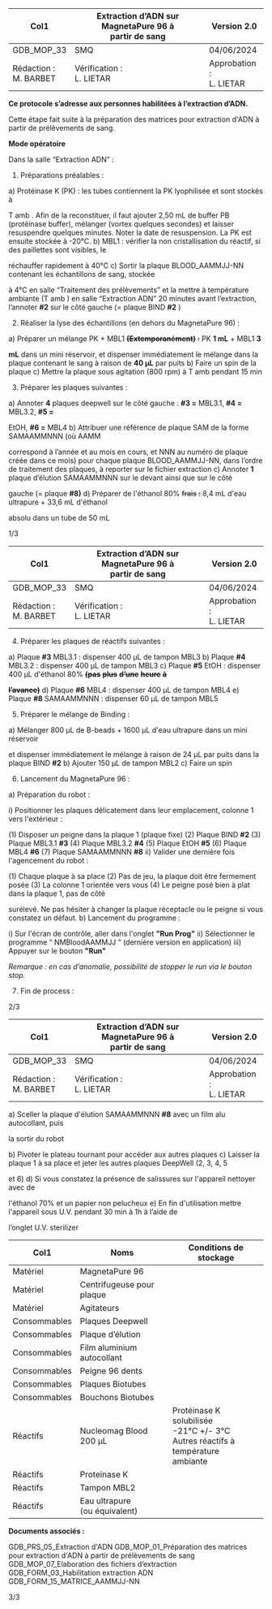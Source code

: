 |Col1|Extraction d’ADN sur MagnetaPure 96 à<br>partir de sang|Version 2.0|
|---|---|---|
|GDB_MOP_33|SMQ|04/06/2024|
|Rédaction :<br>M. BARBET|Vérification :<br>L. LIETAR|Approbation :<br>L. LIETAR|


**Ce protocole s’adresse aux personnes habilitées à l’extraction d’ADN.**

Cette étape fait suite à la préparation des matrices pour extraction d'ADN à partir de
prélèvements de sang.

**Mode opératoire**

Dans la salle “Extraction ADN” :

1) Préparations préalables :

a) Protéinase K (PK) : les tubes contiennent la PK lyophilisée et sont stockés à

T amb . Afin de la reconstituer, il faut ajouter 2,50 mL de buffer PB (protéinase
buffer), mélanger (vortex quelques secondes) et laisser resuspendre quelques
minutes. Noter la date de resuspension. La PK est ensuite stockée à -20°C.
b) MBL1 : vérifier la non cristallisation du réactif, si des paillettes sont visibles, le

réchauffer rapidement à 40°C
c) Sortir la plaque BLOOD_AAMMJJ-NN contenant les échantillons de sang, stockée

à 4°C en salle “Traitement des prélèvements” et la mettre à température ambiante
(T amb ) en salle “Extraction ADN” 20 minutes avant l’extraction, l’annoter **#2** sur le
côté gauche (= plaque BIND **#2** )

2) Réaliser la lyse des échantillons (en dehors du MagnetaPure 96) :

a) Préparer un mélange PK + MBL1 ~~**(Extemporanément)**~~ ~~:~~ PK **1 mL** + MBL1 **3**

**mL** dans un mini réservoir, et dispenser immédiatement le mélange dans la
plaque contenant le sang à raison de **40 µL** par puits
b) Faire un spin de la plaque
c) Mettre la plaque sous agitation (800 rpm) à T amb pendant 15 min

3) Préparer les plaques suivantes :

a) Annoter **4** plaques deepwell sur le côté gauche : **#3 =** MBL3.1, **#4 =** MBL3.2, **#5 =**

EtOH, **#6 =** MBL4
b) Attribuer une référence de plaque SAM de la forme SAMAAMMNNN (où AAMM

correspond à l’année et au mois en cours, et NNN au numéro de plaque créée
dans ce mois) pour chaque plaque BLOOD_AAMMJJ-NN, dans l’ordre de
traitement des plaques, à reporter sur le fichier extraction
c) Annoter **1** plaque d’élution SAMAAMMNNN sur le devant ainsi que sur le côté

gauche (= plaque **#8)**
d) Préparer de l'éthanol 80% ~~frais~~ ~~:~~ 8,4 mL d'eau ultrapure + 33,6 mL d'éthanol

absolu dans un tube de 50 mL

1/3

|Col1|Extraction d’ADN sur MagnetaPure 96 à<br>partir de sang|Version 2.0|
|---|---|---|
|GDB_MOP_33|SMQ|04/06/2024|
|Rédaction :<br>M. BARBET|Vérification :<br>L. LIETAR|Approbation :<br>L. LIETAR|


4) Préparer les plaques de réactifs suivantes :

a) Plaque **#3** MBL3.1 : dispenser 400 µL de tampon MBL3
b) Plaque **#4** MBL3.2 : dispenser 400 µL de tampon MBL3
c) Plaque **#5** EtOH : dispenser 400 µL d'éthanol 80% ~~**(pas**~~ ~~**plus**~~ ~~**d’une**~~ ~~**heure**~~ ~~**à**~~

~~**l’avance)**~~
d) Plaque **#6** MBL4 : dispenser 400 µL de tampon MBL4
e) Plaque **#8** SAMAAMMNNN : dispenser 60 µL de tampon MBL5

5) Préparer le mélange de Binding :

a) Mélanger 800 µL de B-beads + 1600 µL d'eau ultrapure dans un mini réservoir

et dispenser immédiatement le mélange à raison de 24 µL par puits dans la
plaque BIND **#2**
b) Ajouter 150 µL de tampon MBL2
c) Faire un spin

6) Lancement du MagnetaPure 96 :

a) Préparation du robot :

i) Positionner les plaques délicatement dans leur emplacement, colonne
1 vers l'extérieur :

(1) Disposer un peigne dans la plaque 1 (plaque fixe)
(2) Plaque BIND **#2**
(3) Plaque MBL3.1 **#3**
(4) Plaque MBL3.2 **#4**
(5) Plaque EtOH **#5**
(6) Plaque MBL4 **#6**
(7) Plaque SAMAAMMNNN **#8**
ii) Valider une dernière fois l'agencement du robot :

(1) Chaque plaque à sa place
(2) Pas de jeu, la plaque doit être fermement posée
(3) La colonne 1 orientée vers vous
(4) Le peigne posé bien à plat dans la plaque 1, pas de côté

surélevé. Ne pas hésiter à changer la plaque réceptacle ou le
peigne si vous constatez un défaut.
b) Lancement du programme :

i) Sur l'écran de contrôle, aller dans l'onglet **"Run Prog"**
ii) Sélectionner le programme “ NMBloodAAMMJJ ” (dernière version en
application)
iii) Appuyer sur le bouton **"Run"**

_Remarque : en cas d’anomalie, possibilité de stopper le run via le bouton stop._

7) Fin de process :

2/3

|Col1|Extraction d’ADN sur MagnetaPure 96 à<br>partir de sang|Version 2.0|
|---|---|---|
|GDB_MOP_33|SMQ|04/06/2024|
|Rédaction :<br>M. BARBET|Vérification :<br>L. LIETAR|Approbation :<br>L. LIETAR|


a) Sceller la plaque d'élution SAMAAMMNNN **#8** avec un film alu autocollant, puis

la sortir du robot

b) Pivoter le plateau tournant pour accéder aux autres plaques
c) Laisser la plaque 1 à sa place et jeter les autres plaques DeepWell (2, 3, 4, 5

et 6)
d) Si vous constatez la présence de salissures sur l'appareil nettoyer avec de

l'éthanol 70% et un papier non pelucheux
e) En fin d'utilisation mettre l'appareil sous U.V. pendant 30 min à 1h à l’aide de

l’onglet U.V. sterilizer





|Col1|Noms|Conditions de stockage|
|---|---|---|
|Matériel|MagnetaPure 96||
|Matériel|Centrifugeuse pour plaque||
|Matériel|Agitateurs||
|Consommables|Plaques Deepwell||
|Consommables|Plaque d’élution||
|Consommables|Film aluminium autocollant||
|Consommables|Peigne 96 dents||
|Consommables|Plaques Biotubes||
|Consommables|Bouchons Biotubes||
|Réactifs|Nucleomag Blood 200 µL|Protéinase K solubilisée<br>-21°C +/- 3°C<br>Autres réactifs à température<br>ambiante|
|Réactifs|Proteinase K||
|Réactifs|Tampon MBL2||
|Réactifs|Eau ultrapure<br>(ou équivalent)||


**Documents associés :**

GDB_PRS_05_Extraction d'ADN
GDB_MOP_01_Préparation des matrices pour extraction d'ADN à partir de prélèvements de
sang
GDB_MOP_07_Elaboration des fichiers d’extraction
GDB_FORM_03_Habilitation extraction ADN
GDB_FORM_15_MATRICE_AAMMJJ-NN

3/3

